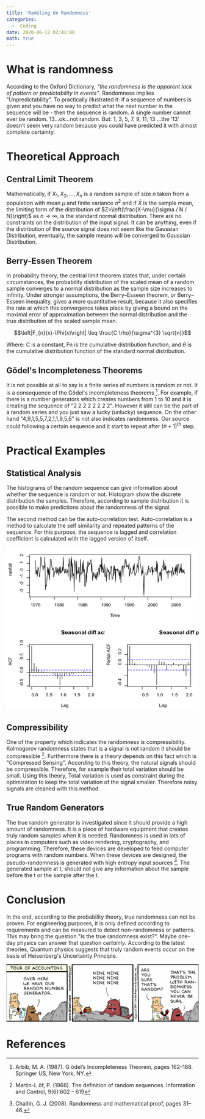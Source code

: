 ```yaml
---
title: 'Rambling On Randomness'
categories:
  -  Coding
date: 2020-06-12 02:41:00
math: true
---
```


# What is randomness

According to the Oxford Dictionary, _"the randomness is the apparent lack of
pattern or predictability in events"_. Randomness implies "Unpredictability". To
practically illustrated it: if a sequence of numbers is given and you have no
way to predict what the next number in the sequence will be - then the sequence
is random. A single number cannot ever be random. 13…ok…not random. But: 1, 3,
5, 7, 9, 11, 13 …the ‘13’ doesn’t seem very random because you could have
predicted it with almost complete certainty.

# Theoretical Approach

## Central Limit Theorem

Mathematically, if $X_{1}, X_{2}, \ldots, X_{n}$ is a random sample of size $n$
taken from a population with mean $\mu$ and finite variance $\sigma^{2}$ and if
$\bar{X}$ is the sample mean, the limiting form of the distribution of
$Z=\left(\frac{X-\mu}{\sigma / N / N}\right)$ as $n \rightarrow \infty$, is the
standard normal distribution. There are no constraints on the distribution of
the input signal. It can be anything, even if the distribution of the source
signal does not seem like the Gaussian Distribution, eventually, the sample
means will be converged to Gaussian Distribution.

## Berry-Essen Theorem

In probability theory, the central limit theorem states that, under certain
circumstances, the probability distribution of the scaled mean of a random
sample converges to a normal distribution as the sample size increases to
infinity. Under stronger assumptions, the Berry–Esseen theorem, or Berry–Esseen
inequality, gives a more quantitative result, because it also specifies the rate
at which this convergence takes place by giving a bound on the maximal error of
approximation between the normal distribution and the true distribution of the
scaled sample mean.

$$\left|F_{n}(x)-\Phi(x)\right| \leq \frac{C \rho}{\sigma^{3} \sqrt{n}}$$

Where: C is a constant, Fn is the cumulative distribution function, and $\theta$
is the cumulative distribution function of the standard normal distribution.

## Gödel's Incompleteness Theorems

It is not possible at all to say is a finite series of numbers is random or not.
It is a consequence of the Gödel's incompleteness theorems [^Arbib, 1987]. For
example, if there is a number generators which creates numbers from 1 to 10 and
it is creating the sequence of "2 2 2 2 2 2 2 2". However it still can be the
part of a random series and you just saw a lucky (unlucky) sequence. On the
other hand "4,9,1,5,5,7,2,1,1,9,5,6" is not also indicates randomness. Our
source could following a certain sequence and it start to repeat after
$(n+1)^{th}$ step.

# Practical Examples

## Statistical Analysis

The histograms of the random sequence can give information about whether the
sequence is random or not. Histogram show the discrete distribution the samples.
Therefore, according to sample distribution it is possible to make predictions
about the randomness of the signal.

The second method can be the auto-correlation test. Auto-correlation is a method
to calculate the self similarity and repeated patterns of the sequence. For this
purpose, the sequence is lagged and correlation coefficient is calculated with
the lagged version of itself.

![](acf.png)

## Compressibility

One of the property which indicates the randomness is compressibility.
Kolmogorov randomness states that is a signal is not random it should be
compressible [^Martin-L ̈of, 1966]. Furthermore there is a theory depends on this
fact which is "Compressed Sensing". According to this theory, the natural
signals should be compressible. Therefore, for example their total variation
should be small. Using this theory, Total variation is used as constraint during
the optimization to keep the total variation of the signal smaller. Therefore
noisy signals are cleaned with this method.

## True Random Generators

The true random generator is investigated since it should provide a high amount
of randomness. It is a piece of hardware equipment that creates truly random
samples when it is needed. Randomness is used in lots of places in computers
such as video rendering, cryptography, and programming. Therefore, these devices
are developed to feed computer programs with random numbers. When these devices
are designed, the pseudo-randomness is generated with high entropy input sources
[^Chaitin, 2008]. The generated sample at t, should not give any information
about the sample before the t or the sample after the t.

# Conclusion

In the end, according to the probability theory, true randomness can not be
proven. For engineering purposes, it is only defined according to requirements
and can be measured to detect non-randomness or patterns. This may bring the
question "Is the true randomness exist?". Maybe one-day physics can answer that
question _certainly_. According to the latest theories, Quantum physics suggests
that truly random events occur on the basis of Heisenberg's Uncertainty
Principle.

![](con.jpeg)

# References

[^Arbib, 1987]: Arbib, M. A. (1987). G ̈odel’s Incompleteness Theorem, pages
    162–188. Springer US, New York, NY.

[^Chaitin, 2008]: Chaitin, G. J. (2008). Randomness and mathematical proof,
    pages 31–46.

[^Martin-L ̈of, 1966]: Martin-L ̈of, P. (1966). The definition of random
    sequences. Information and Control, 9(6):602 – 619
